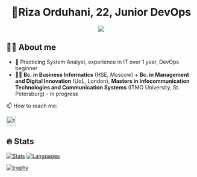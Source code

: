 <h1 align="center">👋Riza Orduhani, 22, Junior DevOps </h1>

<div align="center">
  <img src="https://visitor-badge.laobi.icu/badge?page_id=mityay36.mityay36&"  />
</div>

## 👩‍💻 About me
- 🧠 Practicing System Analyst, experience in IT over 1 year, DevOps beginner 
- 👨‍🎓 **Bc. in Business Informatics** (HSE, Moscow) +  **Bc. in Management and Digital Innovation** (UoL, London), **Masters in Infocommunication Technologies and Communication Systems** (ITMO University, St. Petersburg) - in progress


📫 How to reach me:

<a href="https://t.me/rizatheman" target="_blank">
  <img src="https://img.shields.io/static/v1?message=Telegram&logo=telegram&label=&color=2CA5E0&logoColor=white&labelColor=&style=for-the-badge" height="25" alt="telegram logo"  />
</a>


## 🔥 Stats

[![Stats](https://github-readme-stats.vercel.app/api?username=mityay36&show_icons=true&count_private=true&theme=transparent&hide_border=true&hide=issues,contribs&show=prs_merged,reviews&bg_color=00000000)](https://github.com/anuraghazra/github-readme-stats)
[![Languages](https://github-readme-stats.vercel.app/api/top-langs/?username=mityay36&layout=compact&hide_border=true&theme=transparent&bg_color=00000000&langs_count=6&hide=dockerfile,css,shell,procfile)](https://github.com/anuraghazra/github-readme-stats)


[![trophy](https://github-profile-trophy.vercel.app/?username=mityay36&theme=transparent)](https://github.com/ryo-ma/github-profile-trophy)
